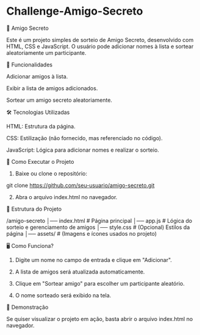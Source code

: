 # Challenge-Amigo-Secreto

🎁 Amigo Secreto

Este é um projeto simples de sorteio de Amigo Secreto, desenvolvido com HTML, CSS e JavaScript. O usuário pode adicionar nomes à lista e sortear aleatoriamente um participante.

📌 Funcionalidades

Adicionar amigos à lista.

Exibir a lista de amigos adicionados.

Sortear um amigo secreto aleatoriamente.


🛠️ Tecnologias Utilizadas

HTML: Estrutura da página.

CSS: Estilização (não fornecido, mas referenciado no código).

JavaScript: Lógica para adicionar nomes e realizar o sorteio.


🚀 Como Executar o Projeto

1. Baixe ou clone o repositório:

git clone https://github.com/seu-usuario/amigo-secreto.git


2. Abra o arquivo index.html no navegador.



📜 Estrutura do Projeto

/amigo-secreto
│── index.html  # Página principal
│── app.js      # Lógica do sorteio e gerenciamento de amigos
│── style.css   # (Opcional) Estilos da página
│── assets/     # (Imagens e ícones usados no projeto)

🖥️ Como Funciona?

1. Digite um nome no campo de entrada e clique em "Adicionar".


2. A lista de amigos será atualizada automaticamente.


3. Clique em "Sortear amigo" para escolher um participante aleatório.


4. O nome sorteado será exibido na tela.



📌 Demonstração

Se quiser visualizar o projeto em ação, basta abrir o arquivo index.html no navegador.


